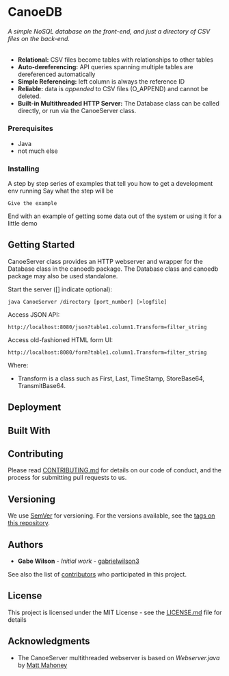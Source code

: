 # CanoeDB  
###### A simple NoSQL database on the front-end, and just a directory of CSV files on the back-end. 

- **Relational:** CSV files become tables with relationships to other tables  
- **Auto-dereferencing:** API queries spanning multiple tables are dereferenced automatically  
- **Simple Referencing:** left column is always the reference ID  
- **Reliable:** data is *appended* to CSV files (O_APPEND) and cannot be deleted.
- **Built-in Multithreaded HTTP Server:** The Database class can be called directly, or run via the CanoeServer class.

### Prerequisites

- Java
- not much else

### Installing

A step by step series of examples that tell you how to get a development env running
Say what the step will be
```
Give the example
```
End with an example of getting some data out of the system or using it for a little demo

## Getting Started

CanoeServer class provides an HTTP webserver and wrapper for the Database class in the canoedb package.  The Database class and canoedb package may also be used standalone.

Start the server ([] indicate optional):
```
java CanoeServer /directory [port_number] [>logfile]
```

Access JSON API:
```
http://localhost:8080/json?table1.column1.Transform=filter_string
```
Access old-fashioned HTML form UI:
```
http://localhost:8080/form?table1.column1.Transform=filter_string
```
Where:
- Transform is a class such as First, Last, TimeStamp, StoreBase64, TransmitBase64.

## Deployment


## Built With


## Contributing

Please read [CONTRIBUTING.md](https://gist.github.com/PurpleBooth/b24679402957c63ec426) for details on our code of conduct, and the process for submitting pull requests to us.

## Versioning

We use [SemVer](http://semver.org/) for versioning. For the versions available, see the [tags on this repository](https://github.com/gabrielwilson3/canoedb/tags). 

## Authors

* **Gabe Wilson** - *Initial work* - [gabrielwilson3](https://github.com/gabrielwilson3)

See also the list of [contributors](https://github.com/gabrielwilson3/canoedb/contributors) who participated in this project.

## License

This project is licensed under the MIT License - see the [LICENSE.md](LICENSE.md) file for details

## Acknowledgments

* The CanoeServer multithreaded webserver is based on *Webserver.java* by [Matt Mahoney](https://cs.fit.edu/~mmahoney/cse3103/java/)
